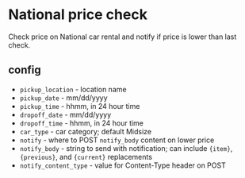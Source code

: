 # National price check

Check price on National car rental and notify if price is lower than last check.

## config

- `pickup_location` - location name
- `pickup_date` - mm/dd/yyyy
- `pickup_time` - hhmm, in 24 hour time
- `dropoff_date` - mm/dd/yyyy
- `dropoff_time` - hhmm, in 24 hour time
- `car_type` - car category; default Midsize
- `notify` - where to POST `notify_body` content on lower price
- `notify_body` - string to send with notification; can include `{item}`, `{previous}`, and `{current}` replacements
- `notify_content_type` - value for Content-Type header on POST
